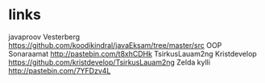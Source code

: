 # links
javaproov Vesterberg https://github.com/koodikindral/javaEksam/tree/master/src
OOP Sonaraamat http://pastebin.com/t8xhCDHk
TsirkusLauam2ng Kristdevelop https://github.com/kristdevelop/TsirkusLauam2ng
Zelda kylli http://pastebin.com/7YFDzv4L

